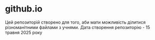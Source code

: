 # github.io
Цей репозиторій створено для того, аби мати можливість ділитися різноманітними файлами з учнями.
Дата створення репозиторію - 15 травня 2025 року

